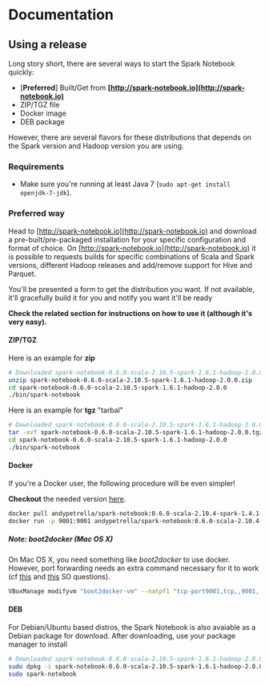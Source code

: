 # Documentation

## Using a release

Long story short, there are several ways to start the Spark Notebook quickly:
 * [**Preferred**] Built/Get from **[http://spark-notebook.io](http://spark-notebook.io)**
 * ZIP/TGZ file
 * Docker image
 * DEB package

However, there are several flavors for these distributions that depends on the Spark version and Hadoop version you are using.

### Requirements
* Make sure you're running at least Java 7 (`sudo apt-get install openjdk-7-jdk`).

### Preferred way
Head to [http://spark-notebook.io](http://spark-notebook.io) and download a pre-built/pre-packaged installation for your specific configuration and format of choice. On [http://spark-notebook.io](http://spark-notebook.io) it is possible to requests builds for specific combinations of Scala and Spark versions, different Hadoop releases and add/remove support for Hive and Parquet. 

<p class="lead" markdown='1'>
You'll be presented a form to get the distribution you want.
If not available, it'll gracefully build it for you and notify you want it'll be ready
</p>

**Check the related section for instructions on how to use it (although it's very easy).**

#### ZIP/TGZ

Here is an example for **zip**

```bash
# Downloaded spark-notebook-0.6.0-scala-2.10.5-spark-1.6.1-hadoop-2.0.0.zip
unzip spark-notebook-0.6.0-scala-2.10.5-spark-1.6.1-hadoop-2.0.0.zip
cd spark-notebook-0.6.0-scala-2.10.5-spark-1.6.1-hadoop-2.0.0
./bin/spark-notebook
```

Here is an example for **tgz** "tarbal"

```bash
# Downloaded spark-notebook-0.6.0-scala-2.10.5-spark-1.6.1-hadoop-2.0.0.zip
tar -xvf spark-notebook-0.6.0-scala-2.10.5-spark-1.6.1-hadoop-2.0.0.tgz
cd spark-notebook-0.6.0-scala-2.10.5-spark-1.6.1-hadoop-2.0.0
./bin/spark-notebook
```

#### Docker
If you're a Docker user, the following procedure will be even simpler!

**Checkout** the needed version <a href="https://registry.hub.docker.com/u/andypetrella/spark-notebook/tags/manage/">here</a>.

```bash
docker pull andypetrella/spark-notebook:0.6.0-scala-2.10.4-spark-1.4.1-hadoop-2.4.0
docker run -p 9001:9001 andypetrella/spark-notebook:0.6.0-scala-2.10.4-spark-1.4.1-hadoop-2.4.0
```

##### Note: boot2docker (Mac OS X)
On Mac OS X, you need something like _boot2docker_ to use docker. However, port forwarding needs an extra command necessary for it to work (cf [this](http://stackoverflow.com/questions/28381903/spark-notebook-not-loading-with-docker) and [this](http://stackoverflow.com/questions/21653164/map-ports-so-you-can-access-docker-running-apps-from-osx-host) SO questions).

```bash
VBoxManage modifyvm "boot2docker-vm" --natpf1 "tcp-port9001,tcp,,9001,,9001"
```


#### DEB
For Debian/Ubuntu based distros, the Spark Notebook is also avaiable as a Debian package for download. After downloading, use your package manager to install 

```bash
# Downloaded spark-notebook-0.6.0-scala-2.10.5-spark-1.6.1-hadoop-2.0.0.deb
sudo dpkg -i spark-notebook-0.6.0-scala-2.10.5-spark-1.6.1-hadoop-2.0.0.deb
sudo spark-notebook
```